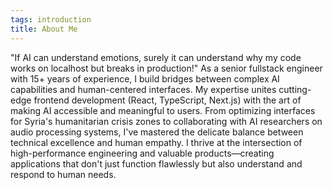 ```yaml
---
tags: introduction
title: About Me
---
```


"If AI can understand emotions, surely it can understand why my code works on localhost but breaks in production!" As a senior fullstack engineer with 15+ years of experience, I build bridges between complex AI capabilities and human-centered interfaces. My expertise unites cutting-edge frontend development (React, TypeScript, Next.js) with the art of making AI accessible and meaningful to users. From optimizing interfaces for Syria's humanitarian crisis zones to collaborating with AI researchers on audio processing systems, I've mastered the delicate balance between technical excellence and human empathy. I thrive at the intersection of high-performance engineering and valuable products—creating applications that don't just function flawlessly but also understand and respond to human needs.
